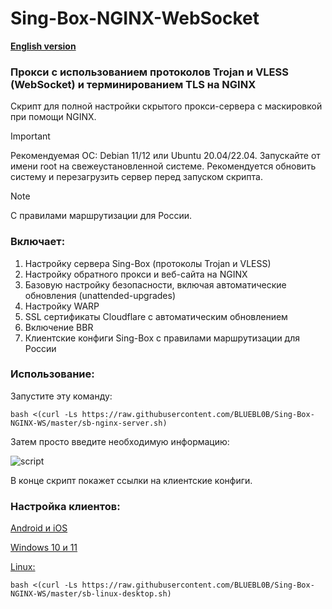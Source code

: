 # Sing-Box-NGINX-WebSocket

[**English version**](https://github.com/BLUEBL0B/Sing-Box-NGINX-WS/blob/main/README-ENG.md)

### Прокси с использованием протоколов Trojan и VLESS (WebSocket) и терминированием TLS на NGINX
Скрипт для полной настройки скрытого прокси-сервера с маскировкой при помощи NGINX.

> [!IMPORTANT]
> Рекомендуемая ОС: Debian 11/12 или Ubuntu 20.04/22.04. Запускайте от имени root на свежеустановленной системе. Рекомендуется обновить систему и перезагрузить сервер перед запуском скрипта.

> [!NOTE]
> С правилами маршрутизации для России.
 
### Включает:
1) Настройку сервера Sing-Box (протоколы Trojan и VLESS)
2) Настройку обратного прокси и веб-сайта на NGINX
3) Базовую настройку безопасности, включая автоматические обновления (unattended-upgrades)
4) Настройку WARP
5) SSL сертификаты Cloudflare с автоматическим обновлением
6) Включение BBR
7) Клиентские конфиги Sing-Box с правилами маршрутизации для России
 
### Использование:

Запустите эту команду:

```
bash <(curl -Ls https://raw.githubusercontent.com/BLUEBL0B/Sing-Box-NGINX-WS/master/sb-nginx-server.sh)
```
Затем просто введите необходимую информацию:

![script](https://github.com/user-attachments/assets/c62acbfc-9cbf-4ec0-8307-94dee6051065)

В конце скрипт покажет ссылки на клиентские конфиги.

### Настройка клиентов:
[Android и iOS](https://github.com/BLUEBL0B/Sing-Box-NGINX-WS/blob/main/Client-Guidelines/Sing-Box-Android-iOS-ru.pdf)

[Windows 10 и 11](https://github.com/BLUEBL0B/Sing-Box-NGINX-WS/blob/main/Client-Guidelines/Sing-Box-Windows-10-11-ru.pdf)

[Linux:](https://github.com/BLUEBL0B/Sing-Box-NGINX-WS/tree/main?tab=readme-ov-file#%D0%BD%D0%B0%D1%81%D1%82%D1%80%D0%BE%D0%B9%D0%BA%D0%B0-%D0%BA%D0%BB%D0%B8%D0%B5%D0%BD%D1%82%D0%BE%D0%B2)
```
bash <(curl -Ls https://raw.githubusercontent.com/BLUEBL0B/Sing-Box-NGINX-WS/master/sb-linux-desktop.sh)
```
